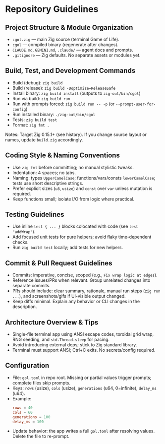 # Repository Guidelines

## Project Structure & Module Organization
- `cgol.zig` — main Zig source (terminal Game of Life).
- `cgol` — compiled binary (regenerate after changes).
- `CLAUDE.md`, `GEMINI.md`, `.claude/` — agent docs and prompts.
- `.gitignore` — Zig defaults. No separate assets or modules yet.

## Build, Test, and Development Commands
- Build (debug): `zig build`
- Build (release): `zig build -Doptimize=ReleaseSafe`
- Install binary: `zig build install` (outputs to `zig-out/bin/cgol`)
- Run via build: `zig build run`
- Run with prompts forced: `zig build run -- -p` (or `--prompt-user-for-config`)
- Run installed binary: `./zig-out/bin/cgol`
- Tests: `zig build test`
- Format: `zig fmt .`

Notes: Target Zig 0.15.1+ (see history). If you change source layout or names, update `build.zig` accordingly.

## Coding Style & Naming Conventions
- Use `zig fmt` before committing; no manual stylistic tweaks.
- Indentation: 4 spaces; no tabs.
- Naming: types `UpperCamelCase`; functions/vars/consts `lowerCamelCase`; tests use short descriptive strings.
- Prefer explicit sizes (`u8`, `usize`) and `const` over `var` unless mutation is required.
- Keep functions small; isolate I/O from logic where practical.

## Testing Guidelines
- Use inline `test { ... }` blocks colocated with code (see `test "addWrap"`).
- Add focused unit tests for pure helpers; avoid flaky time-dependent checks.
- Run `zig build test` locally; add tests for new helpers.

## Commit & Pull Request Guidelines
- Commits: imperative, concise, scoped (e.g., `Fix wrap logic at edges`).
- Reference issues/PRs when relevant. Group unrelated changes into separate commits.
- PRs should include: clear summary, rationale, manual run steps (`zig run ...`), and screenshots/gifs if UI-visible output changed.
- Keep diffs minimal. Explain any behavior or CLI changes in the description.

## Architecture Overview & Tips
- Single-file terminal app using ANSI escape codes, toroidal grid wrap, RNG seeding, and `std.Thread.sleep` for pacing.
- Avoid introducing external deps; stick to Zig standard library.
- Terminal must support ANSI; Ctrl+C exits. No secrets/config required.

## Configuration
- File: `gol.toml` in repo root. Missing or partial values trigger prompts; complete files skip prompts.
- Keys: `rows` (usize), `cols` (usize), `generations` (u64, 0=infinite), `delay_ms` (u64).
- Example:
  ```toml
  rows = 40
  cols = 60
  generations = 100
  delay_ms = 100
  ```
- Update behavior: the app writes a full `gol.toml` after resolving values. Delete the file to re-prompt.
